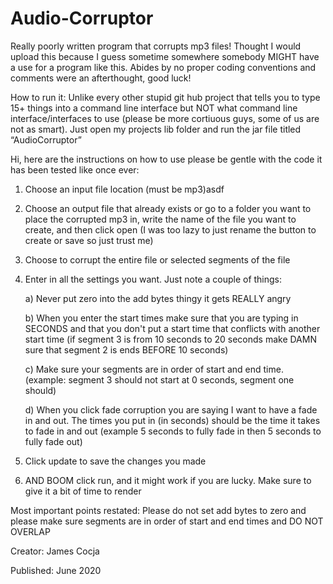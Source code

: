 # Audio-Corruptor
Really poorly written program that corrupts mp3 files! Thought I would upload this because I guess sometime somewhere somebody MIGHT have a use for a program like this. Abides by no proper coding conventions and comments were an afterthought, good luck!

How to run it:
Unlike every other stupid git hub project that tells you to type 15+ things into a command line interface but NOT what command line interface/interfaces to use (please be more cortiuous guys, some of us are not as smart). Just open my projects lib folder and run the jar file titled “AudioCorruptor”


Hi, here are the instructions on how to use please be gentle with the code it has been tested like once ever:  

  1. Choose an input file location (must be mp3)asdf 
  2. Choose an output file that already exists or go to a folder you want to place the corrupted mp3 in, write the name of the file you want to create, and then click open 
     (I was too lazy to just rename the button to create or save so just trust me)
  3. Choose to corrupt the entire file or selected segments of the file
  4. Enter in all the settings you want. Just note a couple of things:

        a) Never put zero into the add bytes thingy it gets REALLY angry

        b) When you enter the start times make sure that you are typing in SECONDS and that you don't put a start time that conflicts with another start time
	   (if segment 3 is from 10 seconds to 20 seconds make DAMN sure that segment 2 is ends BEFORE 10 seconds)

        c) Make sure your segments are in order of start and end time. (example: segment 3 should not start at 0 seconds, segment one should) 

        d) When you click fade corruption you are saying I want to have a fade in and out. The times you put in (in seconds) should be the time it takes to fade in
	   and out (example 5 seconds to fully fade in then 5 seconds to fully fade out)
  5. Click update to save the changes you made
  6. AND BOOM click run, and it might work if you are lucky. Make sure to give it a bit of time to render

Most important points restated:
Please do not set add bytes to zero and please make sure segments are in order of start and end times and DO NOT OVERLAP

Creator: James Cocja

Published: June 2020


